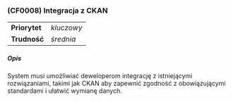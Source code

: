 ### (CF0008) Integracja z CKAN

|               |            |
|---------------|------------|
| **Priorytet** | _kluczowy_ |
| **Trudność**  | _średnia_  |

##### Opis

System musi umożliwiać deweloperom integrację z istniejącymi rozwiązaniami, takimi jak CKAN aby zapewnić zgodność z obowiązującymi standardami i ułatwić wymianę danych.
